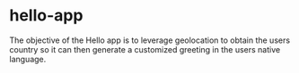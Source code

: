 # hello-app
The objective of the Hello app is to leverage geolocation to obtain the users country so it can then generate a customized greeting in the users native language.
